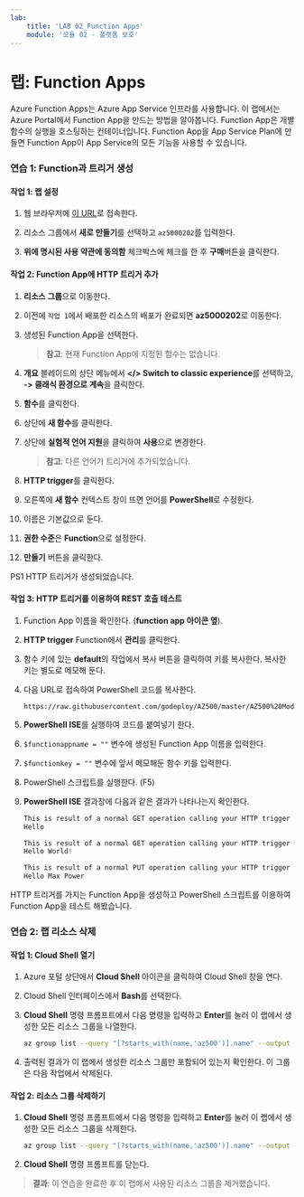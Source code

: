 ```yaml
---
lab:
    title: 'LAB 02_Function Apps'
    module: '모듈 02 - 플랫폼 보호'
---
```


# 랩: Function Apps

Azure Function Apps는 Azure App Service 인프라를 사용합니다. 이 랩에서는 Azure Portal에서 Function App을 만드는 방법을 알아봅니다. Function App은 개별 함수의 실행을 호스팅하는 컨테이너입니다. Function App을 App Service Plan에 만들면 Function App이 App Service의 모든 기능을 사용할 수 있습니다.

### 연습 1: Function과 트리거 생성

#### 작업 1: 랩 설정

1. 웹 브라우저에 [이 URL](https://portal.azure.com/#create/Microsoft.Template/uri/https%3A%2F%2Fraw.githubusercontent.com%2FMicrosoftLearning%2FAZ-500-Azure-Security%2Fmaster%2FAllfiles%2FLabs%2FMod2_Lab02%2Ftemplate.json)로 접속한다.

1. 리소스 그룹에서 **새로 만들기**를 선택하고 `az5000202`를 입력한다.

1. **위에 명시된 사용 약관에 동의함** 체크박스에 체크를 한 후 **구매**버튼을 클릭한다.


#### 작업 2: Function App에 HTTP 트리거 추가

1. **리소스 그룹**으로 이동한다.

1. 이전에 `작업 1`에서 배포한 리소스의 배포가 완료되면 **az5000202**로 이동한다.

1. 생성된 Function App을 선택한다.

    > **참고**: 현재 Function App에 지정된 함수는 없습니다.

1. **개요** 블레이드의 상단 메뉴에서 **</> Switch to classic experience**를 선택하고, **-> 클래식 환경으로 계속**을 클릭한다.

1. **함수**를 클릭한다.

1. 상단에 **새 함수**를 클릭한다.

1. 상단에 **실험적 언어 지원**을 클릭하여 **사용**으로 변경한다.

    > **참고**: 다른 언어가 트리거에 추가되었습니다.

1. **HTTP trigger**를 클릭한다.

1. 오른쪽에 **새 함수** 컨텍스트 창이 뜨면 언어를 **PowerShell**로 수정한다.

1. 이름은 기본값으로 둔다.

1. **권한 수준**은 **Function**으로 설정한다.

1. **만들기** 버튼을 클릭한다.

PS1 HTTP 트리거가 생성되었습니다.

#### 작업 3: HTTP 트리거를 이용하여 REST 호출 테스트

1. Function App 이름을 확인한다. (**function app 아이콘 옆**).

1. **HTTP trigger** Function에서 **관리**를 클릭한다.

1. 함수 키에 있는 **default**의 작업에서 복사 버튼을 클릭하여 키를 복사한다. 복사한 키는 별도로 메모해 둔다.

1. 다음 URL로 접속하여 PowerShell 코드를 복사한다.

    ```cli
    https://raw.githubusercontent.com/godeploy/AZ500/master/AZ500%20Mod2%20Lab%202/RESTgetHTTPtrigger.ps1
    ```

1. **PowerShell ISE**를 실행하여 코드를 붙여넣기 한다. 

1. `$functionappname = ""` 변수에 생성된 Function App 이름을 입력한다.

1. `$functionkey = ""` 변수에 앞서 메모해둔 함수 키를 입력한다.

1. PowerShell 스크립트를 실행한다. (F5)

1. **PowerShell ISE** 결과창에 다음과 같은 결과가 나타나는지 확인한다.

    ```powershell
    This is result of a normal GET operation calling your HTTP trigger
    Hello 

    This is result of a normal GET operation calling your HTTP trigger with an extra parameter passed to the trigger
    Hello World!

    This is result of a normal PUT operation calling your HTTP trigger that feeds a hash table converted to JSON to the HTTP triggger
    Hello Max Power
    ```

HTTP 트리거를 가지는 Function App을 생성하고 PowerShell 스크립트를 이용하여 Function App을 테스트 해봤습니다.

### 연습 2: 랩 리소스 삭제

#### 작업 1: Cloud Shell 열기

1. Azure 포털 상단에서 **Cloud Shell** 아이콘을 클릭하여 Cloud Shell 창을 연다.

1. Cloud Shell 인터페이스에서 **Bash**를 선택한다.

1. **Cloud Shell** 명령 프롬프트에서 다음 명령을 입력하고 **Enter**를 눌러 이 랩에서 생성한 모든 리소스 그룹을 나열한다.

   ```sh
   az group list --query "[?starts_with(name,'az500')].name" --output tsv
   ```

1. 출력된 결과가 이 랩에서 생성한 리소스 그룹만 포함되어 있는지 확인한다. 이 그룹은 다음 작업에서 삭제된다.

#### 작업 2: 리소스 그룹 삭제하기

1. **Cloud Shell** 명령 프롬프트에서 다음 명령을 입력하고 **Enter**를 눌러 이 랩에서 생성한 모든 리소스 그룹을 삭제한다.

   ```sh
   az group list --query "[?starts_with(name,'az500')].name" --output tsv | xargs -L1 bash -c 'az group delete --name $0 --no-wait --yes'
   ```

1. **Cloud Shell** 명령 프롬프트를 닫는다.

> **결과**: 이 연습을 완료한 후 이 랩에서 사용된 리소스 그룹을 제거했습니다.
